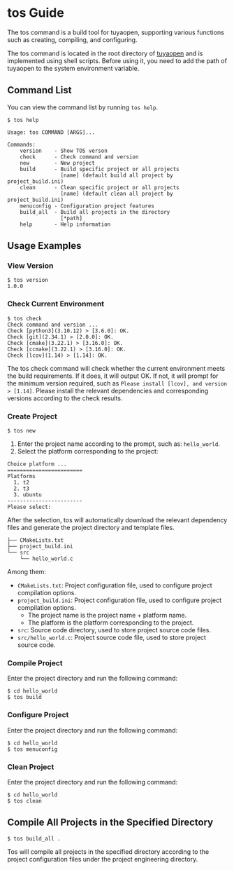 # tos Guide

The tos command is a build tool for tuyaopen, supporting various functions such as creating, compiling, and configuring.

The tos command is located in the root directory of [tuyaopen](https://github.com/tuya/tuyaopen.git) and is implemented using shell scripts. Before using it, you need to add the path of tuyaopen to the system environment variable.

## Command List
You can view the command list by running `tos help`.

```shell
$ tos help

Usage: tos COMMAND [ARGS]...

Commands:
    version    - Show TOS verson
    check      - Check command and version
    new        - New project
    build      - Build specific project or all projects
                 [name] (default build all project by project_build.ini)
    clean      - Clean specific project or all projects
                 [name] (default clean all project by project_build.ini)
    menuconfig - Configuration project features
    build_all  - Build all projects in the directory
                 [*path]
    help       - Help information
```

## Usage Examples

### View Version
```shell
$ tos version
1.0.0
```

### Check Current Environment
```shell
$ tos check
Check command and version ...
Check [python3](3.10.12) > [3.6.0]: OK.
Check [git](2.34.1) > [2.0.0]: OK.
Check [cmake](3.22.1) > [3.16.0]: OK.
Check [ccmake](3.22.1) > [3.16.0]: OK.
Check [lcov](1.14) > [1.14]: OK.
```

The tos check command will check whether the current environment meets the build requirements. If it does, it will output OK. If not, it will prompt for the minimum version required, such as `Please install [lcov], and version > [1.14]`. Please install the relevant dependencies and corresponding versions according to the check results.

### Create Project
```shell
$ tos new
```
1. Enter the project name according to the prompt, such as: `hello_world`.
2. Select the platform corresponding to the project:
```shell
Choice platform ...
========================
Platforms
  1. t2
  2. t3
  3. ubuntu
------------------------
Please select: 
```
After the selection, tos will automatically download the relevant dependency files and generate the project directory and template files.
```shell
├── CMakeLists.txt
├── project_build.ini
└── src
    └── hello_world.c
```
Among them:
- `CMakeLists.txt`: Project configuration file, used to configure project compilation options.
- `project_build.ini`: Project configuration file, used to configure project compilation options.
    - The project name is the project name + platform name.
    - The platform is the platform corresponding to the project.
- `src`: Source code directory, used to store project source code files.
- `src/hello_world.c`: Project source code file, used to store project source code.

### Compile Project

Enter the project directory and run the following command:
```shell
$ cd hello_world
$ tos build
```

### Configure Project
Enter the project directory and run the following command:
```shell
$ cd hello_world
$ tos menuconfig
```

### Clean Project
Enter the project directory and run the following command:
```shell
$ cd hello_world
$ tos clean
```

## Compile All Projects in the Specified Directory
```shell
$ tos build_all .
```
Tos will compile all projects in the specified directory according to the project configuration files under the project engineering directory.
